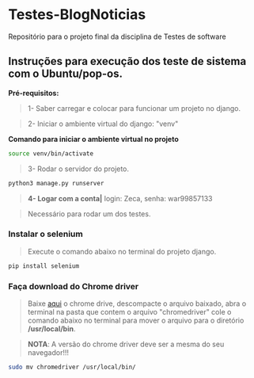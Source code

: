 # Testes-BlogNoticias
Repositório para o projeto final da disciplina de Testes de software

## Instruções para execução dos teste de sistema com o Ubuntu/pop-os.
**Pré-requisitos:** 
> 1- Saber carregar e colocar para funcionar um projeto no django.

> 2- Iniciar o ambiente virtual do django: "venv"

**Comando para iniciar o ambiente virtual no projeto**
```sh
source venv/bin/activate
```
>3- Rodar o servidor do projeto.
```sh
python3 manage.py runserver
```
> **4- Logar com a conta|** login: Zeca, senha: war99857133 

> Necessário para rodar um dos testes.


### Instalar o selenium
> Execute o comando abaixo no terminal do projeto django.
```sh
pip install selenium
```
### Faça download do Chrome driver
> Baixe [aqui](https://chromedriver.chromium.org/downloads) o chrome drive, descompacte o arquivo baixado, abra o terminal na pasta que contem o arquivo "chromedriver" cole o comando abaixo no terminal para mover o arquivo para o diretório **/usr/local/bin**.

> **NOTA**: A versão do chrome driver deve ser a mesma do seu navegador!!!
```sh
sudo mv chromedriver /usr/local/bin/
```
### 

